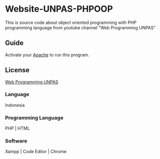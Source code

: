 # Website-UNPAS-PHPOOP
This is source code about object oriented programming with PHP programming language from youtube channel "Web Programming UNPAS"

## Guide
Activate your [Apache](https://www.apachefriends.org/) to run this program.

## License
[Web Programming UNPAS](https://www.youtube.com/channel/UCkXmLjEr95LVtGuIm3l2dPg)

### Language
Indonesia

### Programming Language
PHP | HTML

### Software
Xampp | Code Editor | Chrome
